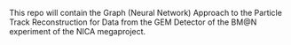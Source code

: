 This repo will contain the Graph (Neural Network) Approach to the Particle Track Reconstruction for Data from the GEM Detector of the BM@N experiment of the NICA megaproject.
